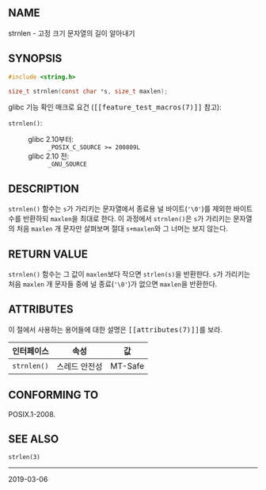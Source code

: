 ## NAME

strnlen - 고정 크기 문자열의 길이 알아내기

## SYNOPSIS

```c
#include <string.h>

size_t strnlen(const char *s, size_t maxlen);
```

glibc 기능 확인 매크로 요건 (<tt>[[feature_test_macros(7)]]</tt> 참고):

<dl>
<dt><code>strnlen()</code>:</dt>
<dd>
 <dl>
 <dt>glibc 2.10부터:</dt>
 <dd><code>_POSIX_C_SOURCE >= 200809L</code></dd>
 <dt>glibc 2.10 전:</dt>
 <dd><code>_GNU_SOURCE</code></dd>
 </dl>
</dd>
</dl>

## DESCRIPTION

`strnlen()` 함수는 `s`가 가리키는 문자열에서 종료용 널 바이트(`'\0'`)를 제외한 바이트 수를 반환하되 `maxlen`을 최대로 한다. 이 과정에서 `strnlen()`은 `s`가 가리키는 문자열의 처음 `maxlen` 개 문자만 살펴보며 절대 `s+maxlen`와 그 너머는 보지 않는다.

## RETURN VALUE

`strnlen()` 함수는 그 값이 `maxlen`보다 작으면 `strlen(s)`을 반환한다. `s`가 가리키는 처음 `maxlen` 개 문자들 중에 널 종료(`'\0'`)가 없으면 `maxlen`을 반환한다.

## ATTRIBUTES

이 절에서 사용하는 용어들에 대한 설명은 <tt>[[attributes(7)]]</tt>를 보라.

| 인터페이스 | 속성 | 값 |
| --- | --- | --- |
| `strnlen()` | 스레드 안전성 | MT-Safe |

## CONFORMING TO

POSIX.1-2008.

## SEE ALSO

`strlen(3)`

----

2019-03-06
